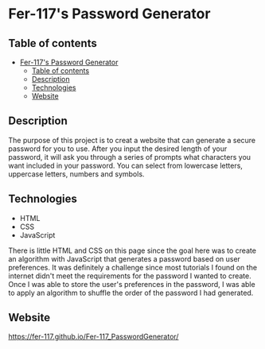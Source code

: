 # Fer-117's Password Generator

## Table of contents
- [Fer-117's Password Generator](#fer-117s-password-generator)
  - [Table of contents](#table-of-contents)
  - [Description](#description)
  - [Technologies](#technologies)
  - [Website](#Website)

## Description
The purpose of this project is to creat a website that can generate a secure password for you to use. 
After you input the desired length of your password, it will ask you through a series of prompts what characters you want included in your password. You can select from lowercase letters, uppercase letters, numbers and symbols.

## Technologies
* HTML
* CSS
* JavaScript
  
There is little HTML and CSS on this page since the goal here was to create an algorithm with JavaScript that
generates a password based on user preferences. It was definitely a challenge since most tutorials I found on 
the internet didn't meet the requirements for the password I wanted to create. Once I was able to store the user's
preferences in the password, I was able to apply an algorithm to shuffle the order of the password I had generated. 

## Website
https://fer-117.github.io/Fer-117_PasswordGenerator/

